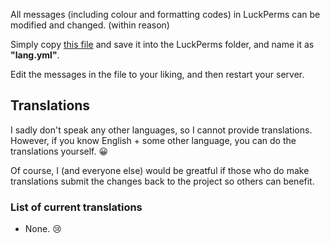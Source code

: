 All messages (including colour and formatting codes) in LuckPerms can be modified and changed. (within reason)

Simply copy [this file](https://github.com/lucko/LuckPerms/blob/master/default-lang.yml) and save it into the LuckPerms folder, and name it as **"lang.yml"**.

Edit the messages in the file to your liking, and then restart your server.


## Translations
I sadly don't speak any other languages, so I cannot provide translations. However, if you know English + some other language, you can do the translations yourself. :grinning:

Of course, I (and everyone else) would be greatful if those who do make translations submit the changes back to the project so others can benefit.

### List of current translations
* None. :cry:
